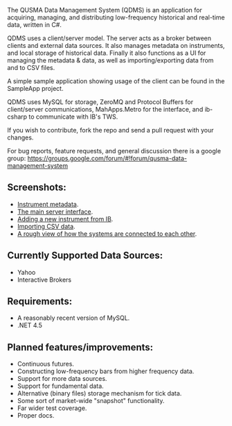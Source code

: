 The QUSMA Data Management System (QDMS) is an application for acquiring, managing, and distributing low-frequency historical and real-time data, written in C#. 

QDMS uses a client/server model. The server acts as a broker between clients and external data sources. It also manages metadata on instruments, and local storage of historical data. Finally it also functions as a UI for managing the metadata & data, as well as importing/exporting data from and to CSV files. 

A simple sample application showing usage of the client can be found in the SampleApp project.

QDMS uses MySQL for storage, ZeroMQ and Protocol Buffers for client/server communications, MahApps.Metro for the interface, and ib-csharp to communicate with IB's TWS.

If you wish to contribute, fork the repo and send a pull request with your changes.

For bug reports, feature requests, and general discussion there is a google group: https://groups.google.com/forum/#!forum/qusma-data-management-system

Screenshots:
------------------------
* [Instrument metadata](http://i.imgur.com/GXw8amN.png).
* [The main server interface](http://i.imgur.com/i985ZUW.png).
* [Adding a new instrument from IB](http://i.imgur.com/HGPsoK5.png).
* [Importing CSV data](http://i.imgur.com/en6kDo1.png).
* [A rough view of how the systems are connected to each other](http://i.imgur.com/qUWlpj7.png).

Currently Supported Data Sources:
------------------------
* Yahoo
* Interactive Brokers

Requirements:
------------------------
* A reasonably recent version of MySQL.
* .NET 4.5

Planned features/improvements:
------------------------
* Continuous futures.
* Constructing low-frequency bars from higher frequency data.
* Support for more data sources.
* Support for fundamental data.
* Alternative (binary files) storage mechanism for tick data.
* Some sort of market-wide "snapshot" functionality.
* Far wider test coverage.
* Proper docs.